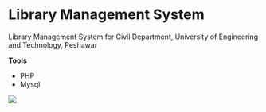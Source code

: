 # Library Management System
Library Management System for Civil Department, University of Engineering and Technology, Peshawar 

<b>Tools</b>
<ul>
<li>PHP</li>
<li>Mysql</li>
</ul>
<img src="https://user-images.githubusercontent.com/21115664/113520997-1b50e080-95b0-11eb-8ed0-497debe60225.jpeg" />

